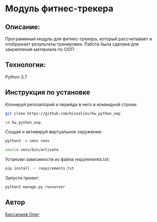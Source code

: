 # Модуль фитнес-трекера
## Описание:
Программный модуль для фитнес-трекера, который рассчитывает и отображает результаты тренировки. Работа была сделана для закрепления материала по ООП.

## Технологии:
Python 3.7

## Инструкция по установке
Клонируй репозиторий и перейди в него в командной строке:
```bash
git clone https://github.com/bissaliev/hw_python_oop
```
```bash
cd hw_python_oop
```

Cоздай и активируй виртуальное окружение:
```bash
python3 -m venv venv
```

```bash
source venv/bin/activate
```

Установи зависимости из файла requirements.txt:
```bash
pip install -r requirements.txt
```

Запусти проект:
```bash
python3 manage.py runserver
```

## Автор
[Биссалиев Олег](https://github.com/bissaliev?tab=repositories)
